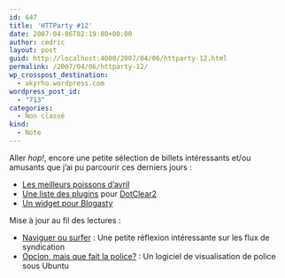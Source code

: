 ```yaml
---
id: 647
title: 'HTTParty #12'
date: 2007-04-06T02:19:00+00:00
author: cedric
layout: post
guid: http://localhost:4000/2007/04/06/httparty-12.html
permalink: /2007/04/06/httparty-12/
wp_crosspost_destination:
  - akyrho.wordpress.com
wordpress_post_id:
  - "713"
categories:
  - Non classé
kind:
  - Note
---
```

Aller _hop!_, encore une petite sélection de billets intéressants et/ou amusants que j’ai pu parcourir ces derniers jours :

  * [Les meilleurs poissons d’avril](http://blog.aysoon.com/index.php/2007/04/02/167-les-meilleures-poissons-d-avril-2007-de-la-blogosphere)
  * [Une liste des plugins](http://plugins-dotclear.geeek.org/) pour [DotClear2](http://www.dotclear.net/)
  * [Un widget pour Blogasty](http://bleebot.com/blog/index.php/2007/04/03/147-la-widget-de-blogasty)

Mise à jour au fil des lectures :

  * [Naviguer ou surfer](http://franck.paul.free.fr/dotclear/?2007/04/06/963-naviguer-ou-surfer) : Une petite réflexion intéressante sur les flux de syndication
  * [Opcion, mais que fait la police?](http://blog.racoon97.net/index.php?2007/04/06/92-opcion-mais-que-fait-la-police) : Un logiciel de visualisation de police sous Ubuntu